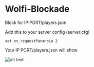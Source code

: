 # Wolfi-Blockade

Block for IP:PORT/players.json 


Add this to your server config (server.cfg)
```
set sv_requestParanoia 2
```

Your IP:PORT/players.json will show 


![alt text](https://cdn.discordapp.com/attachments/924694105982918716/925246443118264351/unknown.png)
